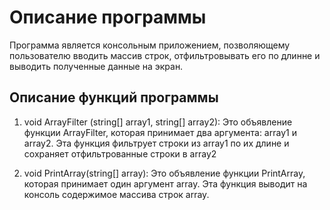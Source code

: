 # Описание программы
Программа является консольным приложением, позволяющему пользователю вводить массив строк, отфильтровывать его по длинне и выводить полученные данные на экран.

## Описание функций программы 

1. void ArrayFilter (string[] array1, string[] array2): Это объявление функции ArrayFilter, которая принимает два аргумента: array1 и array2. Эта функция фильтрует строки из array1 по их длине и сохраняет отфильтрованные строки в array2

2. void PrintArray(string[] array): Это объявление функции PrintArray, которая принимает один аргумент array. Эта функция выводит на консоль содержимое массива строк array.


